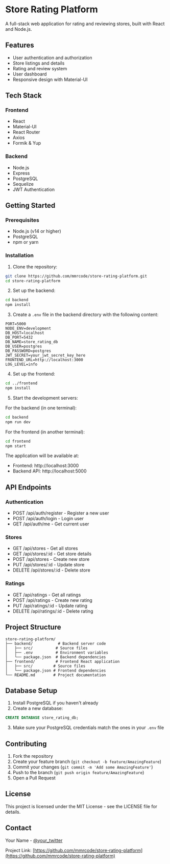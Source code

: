 # Store Rating Platform

A full-stack web application for rating and reviewing stores, built with React and Node.js.

## Features

- User authentication and authorization
- Store listings and details
- Rating and review system
- User dashboard
- Responsive design with Material-UI

## Tech Stack

### Frontend
- React
- Material-UI
- React Router
- Axios
- Formik & Yup

### Backend
- Node.js
- Express
- PostgreSQL
- Sequelize
- JWT Authentication

## Getting Started

### Prerequisites

- Node.js (v14 or higher)
- PostgreSQL
- npm or yarn

### Installation

1. Clone the repository:
```bash
git clone https://github.com/mmrcode/store-rating-platform.git
cd store-rating-platform
```

2. Set up the backend:
```bash
cd backend
npm install
```

3. Create a `.env` file in the backend directory with the following content:
```
PORT=5000
NODE_ENV=development
DB_HOST=localhost
DB_PORT=5432
DB_NAME=store_rating_db
DB_USER=postgres
DB_PASSWORD=postgres
JWT_SECRET=your_jwt_secret_key_here
FRONTEND_URL=http://localhost:3000
LOG_LEVEL=info
```

4. Set up the frontend:
```bash
cd ../frontend
npm install
```

5. Start the development servers:

For the backend (in one terminal):
```bash
cd backend
npm run dev
```

For the frontend (in another terminal):
```bash
cd frontend
npm start
```

The application will be available at:
- Frontend: http://localhost:3000
- Backend API: http://localhost:5000

## API Endpoints

### Authentication
- POST /api/auth/register - Register a new user
- POST /api/auth/login - Login user
- GET /api/auth/me - Get current user

### Stores
- GET /api/stores - Get all stores
- GET /api/stores/:id - Get store details
- POST /api/stores - Create new store
- PUT /api/stores/:id - Update store
- DELETE /api/stores/:id - Delete store

### Ratings
- GET /api/ratings - Get all ratings
- POST /api/ratings - Create new rating
- PUT /api/ratings/:id - Update rating
- DELETE /api/ratings/:id - Delete rating

## Project Structure
```
store-rating-platform/
├── backend/           # Backend server code
│   ├── src/          # Source files
│   ├── .env          # Environment variables
│   └── package.json  # Backend dependencies
├── frontend/         # Frontend React application
│   ├── src/         # Source files
│   └── package.json # Frontend dependencies
└── README.md        # Project documentation
```

## Database Setup

1. Install PostgreSQL if you haven't already
2. Create a new database:
```sql
CREATE DATABASE store_rating_db;
```
3. Make sure your PostgreSQL credentials match the ones in your `.env` file

## Contributing

1. Fork the repository
2. Create your feature branch (`git checkout -b feature/AmazingFeature`)
3. Commit your changes (`git commit -m 'Add some AmazingFeature'`)
4. Push to the branch (`git push origin feature/AmazingFeature`)
5. Open a Pull Request

## License

This project is licensed under the MIT License - see the LICENSE file for details.

## Contact

Your Name - [@your_twitter](https://twitter.com/your_twitter)

Project Link: [https://github.com/mmrcode/store-rating-platform](https://github.com/mmrcode/store-rating-platform)
